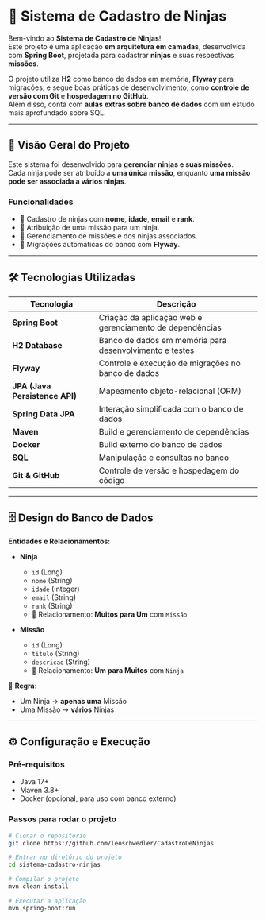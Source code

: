 # 🥷 Sistema de Cadastro de Ninjas

Bem-vindo ao **Sistema de Cadastro de Ninjas**!  
Este projeto é uma aplicação **em arquitetura em camadas**, desenvolvida com **Spring Boot**, projetada para cadastrar **ninjas** e suas respectivas **missões**.  

O projeto utiliza **H2** como banco de dados em memória, **Flyway** para migrações, e segue boas práticas de desenvolvimento, como **controle de versão com Git** e **hospedagem no GitHub**.  
Além disso, conta com **aulas extras sobre banco de dados** com um estudo mais aprofundado sobre SQL.

---

## 📖 Visão Geral do Projeto

Este sistema foi desenvolvido para **gerenciar ninjas e suas missões**.  
Cada ninja pode ser atribuído a **uma única missão**, enquanto **uma missão pode ser associada a vários ninjas**.

### Funcionalidades
- 📌 Cadastro de ninjas com **nome**, **idade**, **email** e **rank**.
- 📌 Atribuição de uma missão para um ninja.
- 📌 Gerenciamento de missões e dos ninjas associados.
- 📌 Migrações automáticas do banco com **Flyway**.

---

## 🛠 Tecnologias Utilizadas

| Tecnologia | Descrição |
|------------|-----------|
| **Spring Boot** | Criação da aplicação web e gerenciamento de dependências |
| **H2 Database** | Banco de dados em memória para desenvolvimento e testes |
| **Flyway** | Controle e execução de migrações no banco de dados |
| **JPA (Java Persistence API)** | Mapeamento objeto-relacional (ORM) |
| **Spring Data JPA** | Interação simplificada com o banco de dados |
| **Maven** | Build e gerenciamento de dependências |
| **Docker** | Build externo do banco de dados |
| **SQL** | Manipulação e consultas no banco |
| **Git & GitHub** | Controle de versão e hospedagem do código |

---

## 🗄 Design do Banco de Dados

**Entidades e Relacionamentos:**
- **Ninja**
  - `id` (Long)
  - `nome` (String)
  - `idade` (Integer)
  - `email` (String)
  - `rank` (String)
  - 🔗 Relacionamento: **Muitos para Um** com `Missão`

- **Missão**
  - `id` (Long)
  - `titulo` (String)
  - `descricao` (String)
  - 🔗 Relacionamento: **Um para Muitos** com `Ninja`

📌 **Regra**:  
- Um Ninja → **apenas uma** Missão  
- Uma Missão → **vários** Ninjas  

---

## ⚙️ Configuração e Execução

### Pré-requisitos
- Java 17+
- Maven 3.8+
- Docker (opcional, para uso com banco externo)

### Passos para rodar o projeto
```bash
# Clonar o repositório
git clone https://github.com/leoschwedler/CadastroDeNinjas

# Entrar no diretório do projeto
cd sistema-cadastro-ninjas

# Compilar o projeto
mvn clean install

# Executar a aplicação
mvn spring-boot:run

